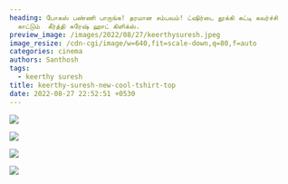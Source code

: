 ```yaml
---
heading: போகஸ் பண்ணி பாருங்க! தரமான சம்பவம்! ட்ஷிர்டை தூக்கி கட்டி கவர்ச்சி
  காட்டும்  கீர்த்தி சுரேஷ் ஹாட் கிளிக்ஸ்.
preview_image: /images/2022/08/27/keerthysuresh.jpeg
image_resize: /cdn-cgi/image/w=640,fit=scale-down,q=80,f=auto
categories: cinema
authors: Santhosh
tags:
  - keerthy suresh
title: keerthy-suresh-new-cool-tshirt-top
date: 2022-08-27 22:52:51 +0530
---
```

![](/images/2022/08/27/keerthy-suresh-new-cool-tshirt-top.jpeg)

![](/images/2022/08/27/keerthy-suresh-new-cool-tshirt-top2.jpeg)

![](/images/2022/08/27/keerthy-suresh-new-cool-tshirt-top6.jpeg)

![](/images/2022/08/27/keerthy-suresh-new-cool-tshirt-top88.jpeg)